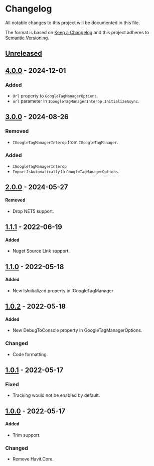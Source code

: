 # Changelog
All notable changes to this project will be documented in this file.

The format is based on [Keep a Changelog](http://keepachangelog.com/en/1.0.0/)
and this project adheres to [Semantic Versioning](http://semver.org/spec/v2.0.0.html).

## [Unreleased]

## [4.0.0] - 2024-12-01
### Added
- `Url` property to `GoogleTagManagerOptions`.
- `url` parameter in `IGoogleTagManagerInterop.InitializeAsync`.

## [3.0.0] - 2024-08-26
### Removed
- `IGoogleTagManagerInterop` from `IGoogleTagManager`.

### Added
- `IGoogleTagManagerInterop`
- `ImportJsAutomatically` to `GoogleTagManagerOptions`.

## [2.0.0] - 2024-05-27
#### Removed
- Drop NET5 support.

## [1.1.1] - 2022-06-19
#### Added
- Nuget Source Link support.

## [1.1.0] - 2022-05-18
#### Added
- New IsInitialized property in IGoogleTagManager

## [1.0.2] - 2022-05-18
#### Added
- New DebugToConsole property in GoogleTagManagerOptions.

### Changed
- Code formatting.

## [1.0.1] - 2022-05-17
### Fixed
- Tracking would not be enabled by default.

## [1.0.0] - 2022-05-17
#### Added
- Trim support.

### Changed
- Remove Havit.Core.

[Unreleased]: https://github.com/ScarletKuro/Blazor.GoogleTagManager/compare/HEAD..4.0.0
[4.0.0]: https://github.com/ScarletKuro/Blazor.GoogleTagManager/compare/3.0.0..4.0.0
[3.0.0]: https://github.com/ScarletKuro/Blazor.GoogleTagManager/compare/2.0.0..3.0.0
[2.0.0]: https://github.com/ScarletKuro/Blazor.GoogleTagManager/compare/1.1.1..2.0.0
[1.1.1]: https://github.com/ScarletKuro/Blazor.GoogleTagManager/compare/1.1.0..1.1.1
[1.1.0]: https://github.com/ScarletKuro/Blazor.GoogleTagManager/compare/1.0.2..1.1.0
[1.0.2]: https://github.com/ScarletKuro/Blazor.GoogleTagManager/compare/1.0.1..1.0.2
[1.0.1]: https://github.com/ScarletKuro/Blazor.GoogleTagManager/compare/1.0.0..1.0.1
[1.0.0]: https://github.com/ScarletKuro/Blazor.GoogleTagManager/commits/1.0.0